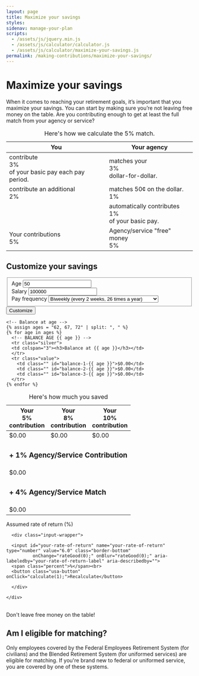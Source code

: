 ```yaml
---
layout: page
title: Maximize your savings
styles:
sidenav: manage-your-plan
scripts:
  - /assets/js/jquery.min.js
  - /assets/js/calculator/calculator.js
  - /assets/js/calculator/maximize-your-savings.js
permalink: /making-contributions/maximize-your-savings/
---
```

# Maximize your savings

When it comes to reaching your retirement goals, it’s important that you
maximize your savings. You can start by making sure you’re not leaving free
money on the table. Are you contributing enough to get at least the full match from your agency or service?

<!-- HOW WE CALCULATE THE MATCH -->
<section id="maximize">
<table class="usa-table-borderless calculate-match">
  <caption>Here's how we calculate the 5% match.</caption>
  <thead class="sticky">
    <tr>
      <th scope="col"><i class="fal fa-user-circle"></i>You</th>
      <th scope="col"><i class="fal fa-university"></i>Your agency</th>
    </tr>
  </thead>
  <tbody>
    <tr>
      <td>contribute<br>
      <span class="percent">3%</span><br>
      of your basic pay each pay period.</td>
      <td>matches your<br>
      <span class="percent">3%</span><br>
      dollar-for-dollar.</td>
    </tr>
    <tr>
      <td>contribute an additional<br>
      <span class="percent">2%</span></td>
      <td>matches 50&cent; on the dollar.<br>
      <span class="percent">1%</span></td>
    </tr>
    <tr>
      <td class="contribute">
      <i class="fas fa-donate"></i><i class="fas fa-donate"></i><br>
      <i class="fas fa-donate"></i><i class="fas fa-donate"></i><i class="fas fa-donate"></i>
      </td>
      <td>automatically contributes<br>
      <span class="percent">1%</span><br>
      of your basic pay.</td>
    </tr>
    <tr class="total-contributions">
      <td>
        <div class="match silver">Your contributions<br><span class="percent">5%</span></div>
      </td>
      <td>
        <div class="match silver">Agency/service "free" money<br><span class="percent">5%</span></div>
      </td>
    </tr>
  </tbody>
</table>
</section><!-- // end #maximize -->

<!-- CUSTOMIZE YOUR SAVINGS -->
<section id="customize">
<div class="usa-grid-full customize">
  <div class="usa-width-one-whole blue-medium"><h2>Customize your savings</h2></div>
</div>
<div class="usa-grid-full">
<fieldset>
  <!-- Age -->
  <div class="usa-width-one-third">
    <span class="form-field-icon"><i class="far fa-user-clock"></i></span>
    <div id="your-age-input-error" class="">
        <label id="your-age-label" class="" for="your-age">Age</label>
        <span id="your-age-error-message" class="" role="alert"></span>
        <input value="50" id="your-age" name="your-age" type="number" class="border-bottom"
          onChange="ageGood(0);" onBlur="ageGood(0);" aria-labeledby="your-age-label" aria-describedby="">
    </div>
  </div>
  <!-- Salary -->
  <div class="usa-width-one-third">
    <span class="form-field-icon"><i class="far fa-money-check-alt"></i></span>
    <div id="your-salary-input-error" class="">
        <label id="your-salary-label" class="" for="your-salary">Salary</label>
        <span id="your-salary-error-message" class="" role="alert"></span>
        <input value="100000" id="your-salary" name="your-salary" type="number" class="border-bottom"
          onChange="salaryGood(0);" onBlur="salaryGood(0);" aria-labeledby="your-salary-label" aria-describedby="">
    </div>
  </div>
  <!-- Pay frequency -->
  <div class="usa-width-one-third">
    <span class="form-field-icon"><i class="far fa-calendar-day"></i></span>
    <div id="pay-frequency-input-error" class="">
        <label id="pay-frequency-label" class="" for="pay-frequency">Pay frequency</label>
        <span id="pay-frequency-error-message" class="" role="alert"></span>
        <select id="pay-frequency" name="pay-frequency" type="text" class="border-bottom"
            onChange="frequencyGood(0);" onBlur="frequencyGood(0);"
            aria-labeledby="pay-frequency-label" aria-describedby="">
           <option value="Select"></option>
           <option value="Biweekly" selected>Biweekly (every 2 weeks, 26 times a year)</option>
           <option value="Weekly">Weekly (52 times a year)</option>
           <option value="Semi-monthly">Semi-monthly (twice a month, 24 times a year)</option>
           <option value="Monthly">Monthly (12 times a year).</option>
        </select>
    </div>
  </div>
  </fieldset>
</div>
<!-- button -->
<div class="usa-grid-full">
  <div class="usa-width-one-whole">
    <button class="usa-button" onClick="calculate(1);">Customize</button>
  </div>
</div>
</section><!-- // end #customize -->

<!-- HOW MUCH YOU SAVED -->
<section id="how-much-you-saved">
<table class="usa-table-borderless calculate-match">
  <caption><div>Here's how much you saved</div></caption>
  <thead>
    <tr>
      <th scope="col">Your <br><span>5%</span><br> contribution</th>
      <th scope="col">Your <br><span>8%</span><br> contribution</th>
      <th scope="col">Your <br><span>10%</span><br> contribution</th>
    </tr>
  </thead>
  <tbody>
    <tr>
      <td id="contrib1">$0.00</td>
      <td id="contrib2">$0.00</td>
      <td id="contrib3">$0.00</td>
    </tr>
    <!-- 1% Agency/service contribution -->
    <tr class="silver">
      <td colspan="3"><h3>+ 1% Agency/Service Contribution</h3></td>
    </tr>
    <tr>
      <td colspan="3" id="agencyContrib">$0.00</td>
    </tr>
    <!-- 4% Agency/Service Match -->
    <tr class="silver">
      <td colspan="3"><h3>+ 4% Agency/Service Match</h3></td>
    </tr>
    <tr>
      <td colspan="3" id="agencyMatch">$0.00</td>
    </tr>

    <!-- Balance at age -->
    {% assign ages = "62, 67, 72" | split: ", " %}
    {% for age in ages %}
      <!-- BALANCE AGE {{ age }} -->
      <tr class="silver">
      <td colspan="3"><h3>Balance at {{ age }}</h3></td>
      </tr>
      <tr class="value">
        <td class="" id="balance-1-{{ age }}">$0.00</td>
        <td class="" id="balance-2-{{ age }}">$0.00</td>
        <td class="" id="balance-3-{{ age }}">$0.00</td>
      </tr>
    {% endfor %}
  </tbody>
</table>

<!-- Recalculate -->
<div class="usa-grid-full">
  <div class="usa-width-one-whole recalculate">
  <!-- <p class="assumes-rate-of-return">Assumes a 6% annual rate of return.</p> -->
    <div id="your-rate-of-return-input-error" class="">
      <label id="your-rate-of-return-label" class="" for="your-rate-of-return">Assumed rate of return (%)</label>
      <span id="your-rate-of-return-error-message" class="" role="alert"></span>

      <div class="input-wrapper">

      <input id="your-rate-of-return" name="your-rate-of-return" type="number" value="6.0" class="border-bottom"
              onChange="rateGood(0);" onBlur="rateGood(0);" aria-labeledby="your-rate-of-return-label" aria-describedby="">
      <span class="percent">%</span><br>
      <button class="usa-button" onClick="calculate(1);">Recalculate</button>

      </div>

    </div>
  </div><!-- // end .usa-width-one-whole .recalculate -->
</div><!-- // end .usa-grid-full -->
</section>
<!-- // end #how-much-you-saved -->

<!-- DON'T LEAVE FREE MONEY ON THE TABLE -->
<section id="free-money">
<div class="usa-grid-full">
  <div class="usa-width-one-whole ">
  <span class="icon-free-money">
  <i class="far fa-dollar-sign"></i></span><br>
  Don't leave free money on the table!
  </div>
</div>
</section>
<!-- // end #free-money -->

## Am I eligible for matching?

Only employees covered by the <span data-term="Federal Employees' Retirement System (FERS)" class="js-glossary-toggle term term-end">Federal Employees Retirement System</span> (for civilians) and the <span data-term="Blended Retirement System (BRS)" class="js-glossary-toggle term term-end">Blended Retirement System </span> (for uniformed services) are eligible for matching. If you're brand new to federal or uniformed service, you are covered by one of these systems.
